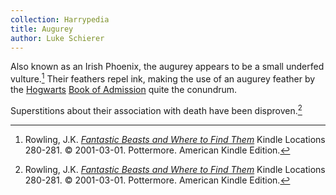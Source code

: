 ```yaml
---
collection: Harrypedia
title: Augurey
author: Luke Schierer
---
```


Also known as an Irish Phoenix, the augurey appears to be a small underfed
vulture.[^220725-6] Their feathers repel ink, making the use of an augurey
feather by the [Hogwarts][] [Book of Admission][] quite the conundrum.

Superstitions about their association with death have been disproven.[^220725-7]

[Book of Admission]: https://www.rowlingindex.org/work/qaba/
[Hogwarts]: /Harrypedia/Hogwarts/

[^220725-6]:
    Rowling, J.K.
    _[Fantastic Beasts and Where to Find Them](https://www.goodreads.com/book/show/41899.Fantastic_Beasts_and_Where_to_Find_Them)_
    Kindle Locations 280-281.
    © 2001-03-01. Pottermore. American Kindle Edition.

[^220725-7]:
    Rowling, J.K.
    _[Fantastic Beasts and Where to Find Them](https://www.goodreads.com/book/show/41899.Fantastic_Beasts_and_Where_to_Find_Them)_
    Kindle Locations 280-281.
    © 2001-03-01. Pottermore. American Kindle Edition.
